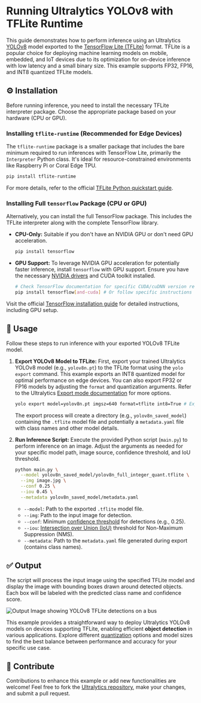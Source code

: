 # Running Ultralytics YOLOv8 with TFLite Runtime

This guide demonstrates how to perform inference using an Ultralytics [YOLOv8](https://docs.ultralytics.com/models/yolov8/) model exported to the [TensorFlow Lite (TFLite)](https://ai.google.dev/edge/litert) format. TFLite is a popular choice for deploying machine learning models on mobile, embedded, and IoT devices due to its optimization for on-device inference with low latency and a small binary size. This example supports FP32, FP16, and INT8 quantized TFLite models.

## ⚙️ Installation

Before running inference, you need to install the necessary TFLite interpreter package. Choose the appropriate package based on your hardware (CPU or GPU).

### Installing `tflite-runtime` (Recommended for Edge Devices)

The `tflite-runtime` package is a smaller package that includes the bare minimum required to run inferences with TensorFlow Lite, primarily the `Interpreter` Python class. It's ideal for resource-constrained environments like Raspberry Pi or Coral Edge TPU.

```bash
pip install tflite-runtime
```

For more details, refer to the official [TFLite Python quickstart guide](https://ai.google.dev/edge/litert/microcontrollers/python).

### Installing Full `tensorflow` Package (CPU or GPU)

Alternatively, you can install the full TensorFlow package. This includes the TFLite interpreter along with the complete TensorFlow library.

- **CPU-Only:** Suitable if you don't have an NVIDIA GPU or don't need GPU acceleration.

  ```bash
  pip install tensorflow
  ```

- **GPU Support:** To leverage NVIDIA GPU acceleration for potentially faster inference, install `tensorflow` with GPU support. Ensure you have the necessary [NVIDIA drivers](https://www.nvidia.com/Download/index.aspx) and CUDA toolkit installed.

  ```bash
  # Check TensorFlow documentation for specific CUDA/cuDNN version requirements
  pip install tensorflow[and-cuda] # Or follow specific instructions on TF website
  ```

Visit the official [TensorFlow installation guide](https://www.tensorflow.org/install) for detailed instructions, including GPU setup.

## 🚀 Usage

Follow these steps to run inference with your exported YOLOv8 TFLite model.

1.  **Export YOLOv8 Model to TFLite:**
    First, export your trained Ultralytics YOLOv8 model (e.g., `yolov8n.pt`) to the TFLite format using the `yolo export` command. This example exports an INT8 quantized model for optimal performance on edge devices. You can also export FP32 or FP16 models by adjusting the `format` and quantization arguments. Refer to the Ultralytics [Export mode documentation](https://docs.ultralytics.com/modes/export/) for more options.

    ```bash
    yolo export model=yolov8n.pt imgsz=640 format=tflite int8=True # Exports yolov8n_saved_model/yolov8n_full_integer_quant.tflite
    ```

    The export process will create a directory (e.g., `yolov8n_saved_model`) containing the `.tflite` model file and potentially a `metadata.yaml` file with class names and other model details.

2.  **Run Inference Script:**
    Execute the provided Python script (`main.py`) to perform inference on an image. Adjust the arguments as needed for your specific model path, image source, confidence threshold, and IoU threshold.

    ```bash
    python main.py \
      --model yolov8n_saved_model/yolov8n_full_integer_quant.tflite \
      --img image.jpg \
      --conf 0.25 \
      --iou 0.45 \
      --metadata yolov8n_saved_model/metadata.yaml
    ```

    - `--model`: Path to the exported `.tflite` model file.
    - `--img`: Path to the input image for detection.
    - `--conf`: Minimum [confidence threshold](https://www.ultralytics.com/glossary/confidence) for detections (e.g., 0.25).
    - `--iou`: [Intersection over Union (IoU)](https://www.ultralytics.com/glossary/intersection-over-union-iou) threshold for Non-Maximum Suppression (NMS).
    - `--metadata`: Path to the `metadata.yaml` file generated during export (contains class names).

## ✅ Output

The script will process the input image using the specified TFLite model and display the image with bounding boxes drawn around detected objects. Each box will be labeled with the predicted class name and confidence score.

![Output Image showing YOLOv8 TFLite detections on a bus](https://github.com/wamiqraza/Attribute-recognition-and-reidentification-Market1501-dataset/blob/main/img/bus.jpg?raw=true)

This example provides a straightforward way to deploy Ultralytics YOLOv8 models on devices supporting TFLite, enabling efficient **object detection** in various applications. Explore different [quantization](https://www.ultralytics.com/glossary/model-quantization) options and model sizes to find the best balance between performance and accuracy for your specific use case.

## 🤝 Contribute

Contributions to enhance this example or add new functionalities are welcome! Feel free to fork the [Ultralytics repository](https://github.com/ultralytics/ultralytics), make your changes, and submit a pull request.
